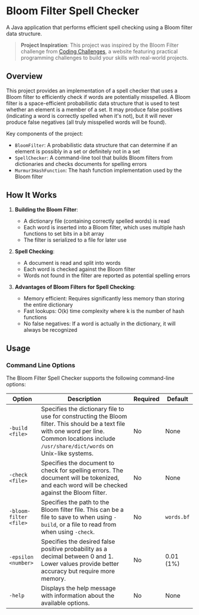 # Bloom Filter Spell Checker

A Java application that performs efficient spell checking using a Bloom filter data structure.

> **Project Inspiration**: This project was inspired by the Bloom Filter challenge from [Coding Challenges](https://codingchallenges.fyi/challenges/challenge-bloom/), a website featuring practical programming challenges to build your skills with real-world projects.

## Overview

This project provides an implementation of a spell checker that uses a Bloom filter to efficiently check if words are potentially misspelled. A Bloom filter is a space-efficient probabilistic data structure that is used to test whether an element is a member of a set. It may produce false positives (indicating a word is correctly spelled when it's not), but it will never produce false negatives (all truly misspelled words will be found).

Key components of the project:

- `BloomFilter`: A probabilistic data structure that can determine if an element is possibly in a set or definitely not in a set
- `SpellChecker`: A command-line tool that builds Bloom filters from dictionaries and checks documents for spelling errors
- `Murmur3HashFunction`: The hash function implementation used by the Bloom filter

## How It Works

1. **Building the Bloom Filter**:
   - A dictionary file (containing correctly spelled words) is read
   - Each word is inserted into a Bloom filter, which uses multiple hash functions to set bits in a bit array
   - The filter is serialized to a file for later use

2. **Spell Checking**:
   - A document is read and split into words
   - Each word is checked against the Bloom filter
   - Words not found in the filter are reported as potential spelling errors

3. **Advantages of Bloom Filters for Spell Checking**:
   - Memory efficient: Requires significantly less memory than storing the entire dictionary
   - Fast lookups: O(k) time complexity where k is the number of hash functions
   - No false negatives: If a word is actually in the dictionary, it will always be recognized

## Usage

### Command Line Options

The Bloom Filter Spell Checker supports the following command-line options:

| Option | Description | Required | Default |
|--------|-------------|----------|---------|
| `-build <file>` | Specifies the dictionary file to use for constructing the Bloom filter. This should be a text file with one word per line. Common locations include `/usr/share/dict/words` on Unix-like systems. | No | None |
| `-check <file>` | Specifies the document to check for spelling errors. The document will be tokenized, and each word will be checked against the Bloom filter. | No | None |
| `-bloom-filter <file>` | Specifies the path to the Bloom filter file. This can be a file to save to when using `-build`, or a file to read from when using `-check`. | No | `words.bf` |
| `-epsilon <number>` | Specifies the desired false positive probability as a decimal between 0 and 1. Lower values provide better accuracy but require more memory. | No | 0.01 (1%) |
| `-help` | Displays the help message with information about the available options. | No | None |

